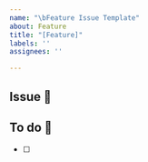 ```yaml
---
name: "\bFeature Issue Template"
about: Feature
title: "[Feature]"
labels: ''
assignees: ''

---
```


## Issue 🙌

## To do 📣
- [ ]
